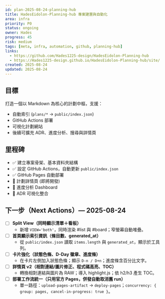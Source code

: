 ```yaml
---
id: plan-2025-08-24-planning-hub
title: HadesEidolon-Planning-hub 專案建置與自動化
area: infra
priority: P0
status: ongoing
owner: Hades
progress: 45
risk: medium
tags: [meta, infra, automation, github, planning-hub]
links:
  - https://github.com/Hades1225-design/HadesEidolon-Planning-hub
  - https://Hades1225-design.github.io/HadesEidolon-Planning-hub/site/
created: 2025-08-24
updated: 2025-08-24
---
```


## 目標
打造一個以 Markdown 為核心的計劃中樞，支援：
- 自動索引 (`plans/*` → `public/index.json`)
- GitHub Actions 部署
- 可視化計劃網站
- 後續可擴充 ADR、進度分析、搜尋與詳情頁

## 里程碑
- ✅ 建立專案骨架、基本資料夾結構
- ✅ 設定 GitHub Actions，自動更新 `public/index.json`
- ✅ GitHub Pages 自動部署
- 🔄 計劃詳情頁 (即將開發)
- 🔲 進度分析 Dashboard
- 🔲 ADR 可視化整合

## 下一步（Next Actions）— 2025-08-24
- [ ] **Split View（同時顯示清單＋看板）**
  - 新增 `VIEW='both'`，同時渲染 #list 與 #board；窄螢幕自動堆疊。
- [ ] **首頁顯示索引資訊（條目數、generated_at）**
  - 從 `public/index.json` 讀取 `items.length` 與 `generated_at`，顯示於工具列。
- [ ] **卡片強化（狀態色條、D-Day 徽章、進度條）**
  - 在卡片左側加入狀態色條；顯示 `D-n / D+n`；進度條含百分比文字。
- [ ] **詳情頁 v2（相對連結/圖片修正、程式碼高亮、TOC）**
  - 轉換相對連結與圖片為 RAW；導入 highlight.js；依 h2/h3 產生 TOC。
- [ ] **部署工作流統一（只用官方 Pages，併發自動取消舊 run）**
  - 單一路徑：`upload-pages-artifact` → `deploy-pages`；`concurrency: { group: pages, cancel-in-progress: true }`。


